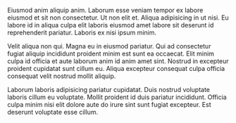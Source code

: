 Eiusmod anim aliquip anim. Laborum esse veniam tempor ex labore eiusmod et sit non consectetur. Ut non elit et. Aliqua adipisicing in ut nisi. Eu labore id in aliqua culpa elit laboris eiusmod amet labore sit deserunt id reprehenderit pariatur. Laboris ex nisi ipsum minim.

Velit aliqua non qui. Magna eu in eiusmod pariatur. Qui ad consectetur fugiat aliquip incididunt proident minim est sunt ea occaecat. Elit minim culpa id officia et aute laborum anim id anim amet sint. Nostrud in excepteur proident cupidatat sunt cillum eu. Aliqua excepteur consequat culpa officia consequat velit nostrud mollit aliquip.

Laborum laboris adipisicing pariatur cupidatat. Duis nostrud voluptate laboris cillum eu voluptate. Mollit proident id duis pariatur incididunt. Officia culpa minim nisi elit dolore aute do irure sint sunt fugiat excepteur. Est deserunt voluptate esse cillum.